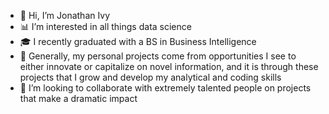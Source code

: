 - 👋 Hi, I’m Jonathan Ivy
- 📊 I’m interested in all things data science
- 🎓 I recently graduated with a BS in Business Intelligence
- 🔬 Generally, my personal projects come from opportunities I see to either innovate 
     or capitalize on novel information, and it is through these projects that I grow 
     and develop my analytical and coding skills
- 💞️ I’m looking to collaborate with extremely talented people on projects that make a dramatic impact

<!---
Jonathan-Ivy/Jonathan-Ivy is a ✨ special ✨ repository because its `README.md` (this file) appears on your GitHub profile.
You can click the Preview link to take a look at your changes.
--->
